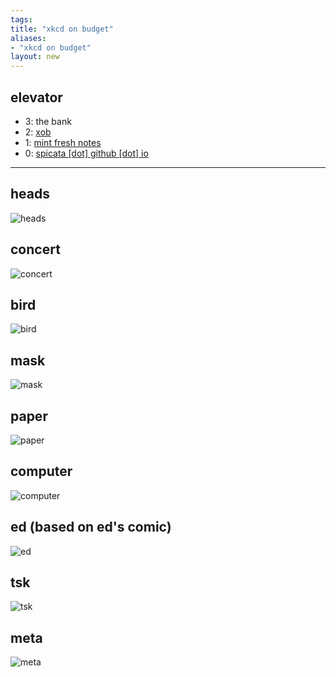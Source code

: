 ```yaml
---
tags: 
title: "xkcd on budget"
aliases:
- "xkcd on budget"
layout: new
---
```


## elevator

- 3: the bank
- 2: [xob](xkcdob/index.md)
- 1: [mint fresh notes](mint-fresh-notes/index.md)
- 0: [spicata [dot] github [dot] io](index.md)

---

## heads

![heads](assets/heads.png)

## concert

![concert](assets/concert.png)

## bird

![bird](assets/bird.png)

## mask

![mask](assets/mask.png)

## paper

![paper](assets/paper.png)

## computer 

![computer](assets/computer.png)

## ed (based on ed's comic)

![ed](assets/ed.png)

## tsk

![tsk](assets/tsk.png)

## meta

![meta](assets/meta.png)
